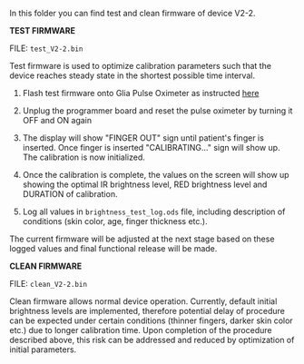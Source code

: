 In this folder you can find test and clean firmware of device V2-2.

**TEST FIRMWARE**

FILE: `test_V2-2.bin`
 
Test firmware is used to optimize calibration parameters such that the device reaches steady state in the shortest possible time interval. 
  
  1. Flash test firmware onto Glia Pulse Oximeter as instructed [here](https://github.com/IRNAS/pulseox-testing/blob/master/01_firmware_flashing_instructions.md)
  
  2. Unplug the programmer board and reset the pulse oximeter by turning it OFF and ON again
  
  3. The display will show "FINGER OUT" sign until patient's finger is inserted. Once finger is inserted "CALIBRATING..." sign will show up. The calibration is now initialized.
  
  3. Once the calibration is complete, the values on the screen will show up showing the optimal IR brightness level, RED brightness level and DURATION of calibration. 
  
  4. Log all values in `brightness_test_log.ods` file, including description of conditions (skin color, age, finger thickness etc.).
  
  The current firmware will be adjusted at the next stage based on these logged values and final functional release will be made.
  
 **CLEAN FIRMWARE**
 
 FILE: `clean_V2-2.bin`
 
 Clean firmware allows normal device operation. Currently, default initial brightness levels are implemented, therefore potential delay of procedure can be expected under certain conditions (thinner fingers, darker skin color etc.) due to longer calibration time. Upon completion of the procedure described above, this risk can be addressed and reduced by optimization of initial parameters.
  
